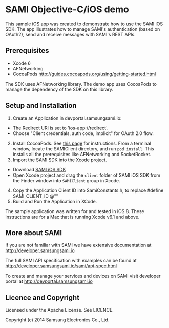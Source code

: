 SAMI Objective-C/iOS demo
========================

This sample iOS app was created to demonstrate how to use the SAMI iOS SDK. The app illustrates how to manage SAMI's authentication (based on OAuth2), send and receive messages with SAMI's REST APIs.

Prerequisites
-------------

 * Xcode 6
 * AFNetworking
 * CocoaPods http://guides.cocoapods.org/using/getting-started.html 

The SDK uses AFNetworking library. The demo app uses CocoaPods to manage the dependency of the SDK on this library.

Setup and Installation
----------------------

1. Create an Application in devportal.samsungsami.io:
  * The Redirect URI is set to 'ios-app://redirect'.
  * Choose "Client credentials, auth code, implicit" for OAuth 2.0 flow.
2. Install CocoaPods. See [this page](http://guides.cocoapods.org/using/getting-started.html) for instructions. From a terminal window, locate the SAMIClient directory, and run `pod install`. This installs all the prerequisites like AFNetworking and SocketRocket.
3. Import the SAMI SDK into the Xcode project. 
  * Download [SAMI iOS SDK](https://github.com/samsungsamiio/sami-ios)
  * Open Xcode project and drag the `client` folder of SAMI iOS SDK from the Finder window into `SAMIClient` group in Xcode.
4. Copy the Application Client ID into SamiConstants.h, to replace <YOUR CLIENT APP ID>
     #define SAMI_CLIENT_ID @"<YOUR CLIENT APP ID>"
5. Build and Run the Application in XCode.

The sample application was written for and tested in iOS 8. These instructions are for a Mac that is running Xcode v6.1 and above.

More about SAMI
---------------

If you are not familiar with SAMI we have extensive documentation at http://developer.samsungsami.io

The full SAMI API specification with examples can be found at http://developer.samsungsami.io/sami/api-spec.html

To create and manage your services and devices on SAMI visit developer portal at http://devportal.samsungsami.io

Licence and Copyright
---------------------

Licensed under the Apache License. See LICENCE.

Copyright (c) 2014 Samsung Electronics Co., Ltd.
